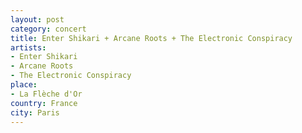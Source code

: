 ```yaml
---
layout: post
category: concert
title: Enter Shikari + Arcane Roots + The Electronic Conspiracy
artists: 
- Enter Shikari
- Arcane Roots
- The Electronic Conspiracy
place: 
- La Flèche d'Or
country: France
city: Paris
---
```


